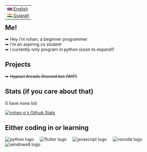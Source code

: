 


<table align="right">
 <tr><td><a href="https://github.com/rohxn-o/rohxn-o/tree/main/README.md"><img src="./assets/gb_flag.png" alt="UK flag" width="17px"> English</a></td></tr>
 <tr><td><a href="https://github.com/rohxn-o/rohxn-o/tree/main/README-gu.md"><img src="./assets/in_flag.png" alt="ભારતીય ધ્વજ" width="17px"> Gujarati</a></td></tr>
</table>

  <h2>Me!</h2>
    <p>
     ➥ Hey i'm rohan, a beginner programmer <br>
     ➥ I'm an aspiring cs student <br>
     ➥ I currently only program in python (soon to expand!)
    </p>

  <h2>Projects</h2>
    <p>
    ➥ <del> Hypixel Arcade Discord bot (WIP) </del>
    </p>

  <h2>Stats (if you care about that)</h2>
  <p>(I have none lol)</p>
  <!-- https://github.com/anuraghazra/github-readme-stats -->

  <a href="https://github.com/anuraghazra/github-readme-stats"><img alt="rohxn-o's Github Stats" src="https://github-readme-stats.vercel.app/api?username=rohxn-o&theme=nord&hide_border=true&include_all_commits=false&count_private=false" height="192px"/></a>

<h2 align="left">Either coding in or learning</h2>

<div align="left">
  <img src="https://skillicons.dev/icons?i=py" height="40" alt="python logo"  />
  <img width="12" />
  <img src="https://skillicons.dev/icons?i=flutter" height="40" alt="flutter logo"  />
  <img width="12" />
  <img src="https://skillicons.dev/icons?i=js" height="40" alt="javascript logo"  />
  <img width="12" />
  <img src="https://skillicons.dev/icons?i=vscode" height="40" alt="vscode logo"  />
  <img width="12" />
  <img src="https://cdn.jsdelivr.net/gh/devicons/devicon/icons/windows8/windows8-original.svg" height="40" alt="windows8 logo"  />
</div>
